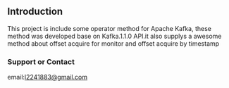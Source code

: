 ## Introduction

 This project is include some operator method for Apache Kafka, these method was developed base on Kafka.1.1.0 API.it also supplys a awesome method about offset acquire for monitor and offset acquire by timestamp

### Support or Contact

email:l2241883@gmail.com
